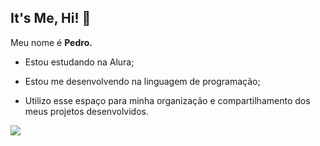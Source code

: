 ## It's Me, Hi! 👋

Meu nome é **Pedro.**

- Estou estudando na Alura;

- Estou me desenvolvendo na linguagem de programação;

- Utilizo esse espaço para minha organização e compartilhamento dos meus projetos desenvolvidos.


![](https://media1.tenor.com/m/bucNCeSOsqAAAAAd/taylor-swift-award-show.gif)
